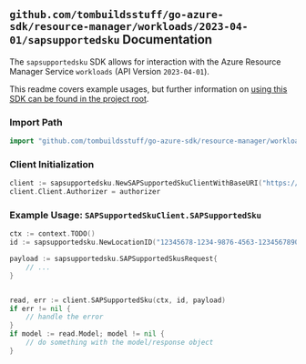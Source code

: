 
## `github.com/tombuildsstuff/go-azure-sdk/resource-manager/workloads/2023-04-01/sapsupportedsku` Documentation

The `sapsupportedsku` SDK allows for interaction with the Azure Resource Manager Service `workloads` (API Version `2023-04-01`).

This readme covers example usages, but further information on [using this SDK can be found in the project root](https://github.com/tombuildsstuff/go-azure-sdk/tree/main/docs).

### Import Path

```go
import "github.com/tombuildsstuff/go-azure-sdk/resource-manager/workloads/2023-04-01/sapsupportedsku"
```


### Client Initialization

```go
client := sapsupportedsku.NewSAPSupportedSkuClientWithBaseURI("https://management.azure.com")
client.Client.Authorizer = authorizer
```


### Example Usage: `SAPSupportedSkuClient.SAPSupportedSku`

```go
ctx := context.TODO()
id := sapsupportedsku.NewLocationID("12345678-1234-9876-4563-123456789012", "locationValue")

payload := sapsupportedsku.SAPSupportedSkusRequest{
	// ...
}


read, err := client.SAPSupportedSku(ctx, id, payload)
if err != nil {
	// handle the error
}
if model := read.Model; model != nil {
	// do something with the model/response object
}
```
